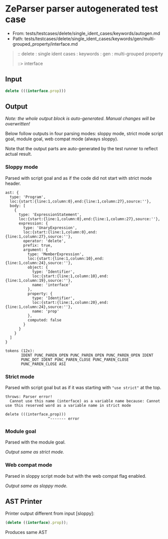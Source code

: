 # ZeParser parser autogenerated test case

- From: tests/testcases/delete/single_ident_cases/keywords/autogen.md
- Path: tests/testcases/delete/single_ident_cases/keywords/gen/multi-grouped_property/interface.md

> :: delete : single ident cases : keywords : gen : multi-grouped property
>
> ::> interface

## Input


`````js
delete (((interface.prop)))
`````

## Output

_Note: the whole output block is auto-generated. Manual changes will be overwritten!_

Below follow outputs in four parsing modes: sloppy mode, strict mode script goal, module goal, web compat mode (always sloppy).

Note that the output parts are auto-generated by the test runner to reflect actual result.

### Sloppy mode

Parsed with script goal and as if the code did not start with strict mode header.

`````
ast: {
  type: 'Program',
  loc:{start:{line:1,column:0},end:{line:1,column:27},source:''},
  body: [
    {
      type: 'ExpressionStatement',
      loc:{start:{line:1,column:0},end:{line:1,column:27},source:''},
      expression: {
        type: 'UnaryExpression',
        loc:{start:{line:1,column:0},end:{line:1,column:27},source:''},
        operator: 'delete',
        prefix: true,
        argument: {
          type: 'MemberExpression',
          loc:{start:{line:1,column:10},end:{line:1,column:24},source:''},
          object: {
            type: 'Identifier',
            loc:{start:{line:1,column:10},end:{line:1,column:19},source:''},
            name: 'interface'
          },
          property: {
            type: 'Identifier',
            loc:{start:{line:1,column:20},end:{line:1,column:24},source:''},
            name: 'prop'
          },
          computed: false
        }
      }
    }
  ]
}

tokens (12x):
       IDENT PUNC_PAREN_OPEN PUNC_PAREN_OPEN PUNC_PAREN_OPEN IDENT
       PUNC_DOT IDENT PUNC_PAREN_CLOSE PUNC_PAREN_CLOSE
       PUNC_PAREN_CLOSE ASI
`````

### Strict mode

Parsed with script goal but as if it was starting with `"use strict"` at the top.

`````
throws: Parser error!
  Cannot use this name (interface) as a variable name because: Cannot use this reserved word as a variable name in strict mode

delete (((interface.prop)))
                   ^------- error
`````


### Module goal

Parsed with the module goal.

_Output same as strict mode._

### Web compat mode

Parsed in sloppy script mode but with the web compat flag enabled.

_Output same as sloppy mode._

## AST Printer

Printer output different from input [sloppy]:

````js
(delete ((interface).prop));
````

Produces same AST
